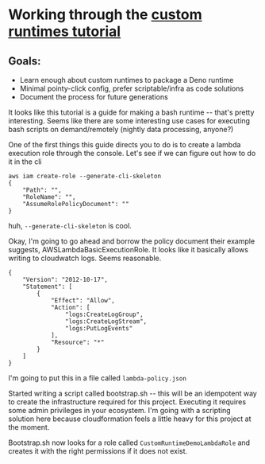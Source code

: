 # Working through the [custom runtimes tutorial](https://docs.aws.amazon.com/lambda/latest/dg/runtimes-walkthrough.html)

## Goals:

- Learn enough about custom runtimes to package a Deno runtime
- Minimal pointy-click config, prefer scriptable/infra as code solutions
- Document the process for future generations

It looks like this tutorial is a guide for making a bash runtime -- that's pretty interesting. Seems like there are some interesting use cases for executing bash scripts on demand/remotely (nightly data processing, anyone?)

One of the first things this guide directs you to do is to create a lambda execution role through the console. Let's see if we can figure out how to do it in the cli

```
aws iam create-role --generate-cli-skeleton
{
    "Path": "",
    "RoleName": "",
    "AssumeRolePolicyDocument": ""
}

```

huh, `--generate-cli-skeleton` is cool.

Okay, I'm going to go ahead and borrow the policy document their example suggests, AWSLambdaBasicExecutionRole. It looks like it basically allows writing to cloudwatch logs. Seems reasonable.

```
{
    "Version": "2012-10-17",
    "Statement": [
        {
            "Effect": "Allow",
            "Action": [
                "logs:CreateLogGroup",
                "logs:CreateLogStream",
                "logs:PutLogEvents"
            ],
            "Resource": "*"
        }
    ]
}
```

I'm going to put this in a file called `lambda-policy.json`

Started writing a script called bootstrap.sh -- this will be an idempotent way to create the infrastructure required for this project. Executing it requires some admin privileges in your ecosystem. I'm going with a scripting solution here because cloudformation feels a little heavy for this project at the moment.

Bootstrap.sh now looks for a role called `CustomRuntimeDemoLambdaRole` and creates it with the right permissions if it does not exist.
